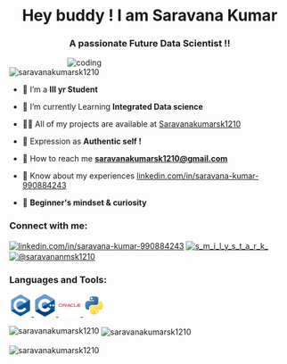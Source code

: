 <h1 align="center">Hey buddy ! I am Saravana Kumar</h1>
<h3 align="center">A passionate Future Data Scientist !!</h3>
<img align="right" alt="coding" width="400" src="https://user-images.githubusercontent.com/55389276/140866485-8fb1c876-9a8f-4d6a-98dc-08c4981eaf70.gif">

<p align="left"> <img src="https://komarev.com/ghpvc/?username=saravanakumarsk1210&label=Profile%20views&color=0e75b6&style=flat" alt="saravanakumarsk1210" /> </p>

- 🔭 I’m a **III yr Student**

- 🌱 I’m currently Learning **Integrated Data science**

- 👨‍💻 All of my projects are available at [Saravanakumarsk1210](Saravanakumarsk1210)

- 💬 Expression as **Authentic self !**

- 📩 How to reach me **saravanakumarsk1210@gmail.com**

- 📄 Know about my experiences [linkedin.com/in/saravana-kumar-990884243](linkedin.com/in/saravana-kumar-990884243)

- 🍏 **Beginner's mindset & curiosity**

<h3 align="left">Connect with me:</h3>
<p align="left">
<a href="https://linkedin.com/in/linkedin.com/in/saravana-kumar-990884243" target="blank"><img align="center" src="https://raw.githubusercontent.com/rahuldkjain/github-profile-readme-generator/master/src/images/icons/Social/linked-in-alt.svg" alt="linkedin.com/in/saravana-kumar-990884243" height="30" width="40" /></a>
<a href="https://instagram.com/s_m_i_l_y_s_t_a_r_k_" target="blank"><img align="center" src="https://raw.githubusercontent.com/rahuldkjain/github-profile-readme-generator/master/src/images/icons/Social/instagram.svg" alt="s_m_i_l_y_s_t_a_r_k_" height="30" width="40" /></a>
<a href="https://www.hackerearth.com/@saravananmsk1210" target="blank"><img align="center" src="https://raw.githubusercontent.com/rahuldkjain/github-profile-readme-generator/master/src/images/icons/Social/hackerearth.svg" alt="@saravananmsk1210" height="30" width="40" /></a>
</p>

<h3 align="left">Languages and Tools:</h3>
<p align="left"> <a href="https://www.cprogramming.com/" target="_blank" rel="noreferrer"> <img src="https://raw.githubusercontent.com/devicons/devicon/master/icons/c/c-original.svg" alt="c" width="40" height="40"/> </a> <a href="https://www.w3schools.com/cpp/" target="_blank" rel="noreferrer"> <img src="https://raw.githubusercontent.com/devicons/devicon/master/icons/cplusplus/cplusplus-original.svg" alt="cplusplus" width="40" height="40"/> </a> <a href="https://www.oracle.com/" target="_blank" rel="noreferrer"> <img src="https://raw.githubusercontent.com/devicons/devicon/master/icons/oracle/oracle-original.svg" alt="oracle" width="40" height="40"/> </a> <a href="https://www.python.org" target="_blank" rel="noreferrer"> <img src="https://raw.githubusercontent.com/devicons/devicon/master/icons/python/python-original.svg" alt="python" width="40" height="40"/> </a> </p>

<p><img align="left" src="https://github-readme-stats.vercel.app/api/top-langs?username=saravanakumarsk1210&show_icons=true&locale=en&layout=compact" alt="saravanakumarsk1210" /></p>

<p>&nbsp;<img align="center" src="https://github-readme-stats.vercel.app/api?username=saravanakumarsk1210&show_icons=true&locale=en" alt="saravanakumarsk1210" /></p>

<p><img align="center" src="https://github-readme-streak-stats.herokuapp.com/?user=saravanakumarsk1210&" alt="saravanakumarsk1210" /></p>
